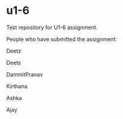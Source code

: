 # u1-6
Test repository for U1-6 assignment.

People who have submitted the assignment:

Deetz

Deets

DammitPranav

Kirthana

Ashka

Ajay